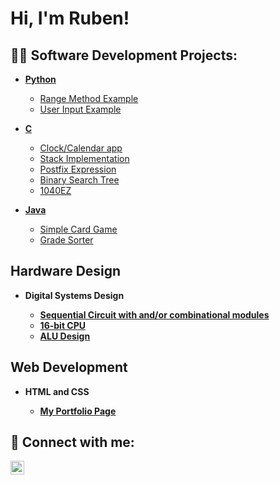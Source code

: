 <h1>Hi, I'm Ruben! </h1>

<h2>👨‍💻 Software Development Projects:</h2>

- <b>[Python](https://github.com/Ruben-F-Ramirez/Python-Projects)</b>
  - [Range Method Example](https://github.com/Ruben-F-Ramirez/range-method)
  - [User Input Example](https://github.com/Ruben-F-Ramirez/User-Input-Example)
 
- <b>[C](https://github.com/Ruben-F-Ramirez/C-Projects)</b>
  - [Clock/Calendar app](https://github.com/Ruben-F-Ramirez/alarm-clock)
  - [Stack Implementation](https://github.com/Ruben-F-Ramirez/C-Stack)
  - [Postfix Expression](https://github.com/Ruben-F-Ramirez/Postfix-Expressions)
  - [Binary Search Tree](https://github.com/Ruben-F-Ramirez/Binary-Search-Tree)
  - [1040EZ](https://github.com/Ruben-F-Ramirez/1040EZ-C)

- <b>[Java](https://github.com/Ruben-F-Ramirez/Java-Projects)</b>
  - [Simple Card Game](https://github.com/Ruben-F-Ramirez/Java-card-game)
  - [Grade Sorter](https://github.com/Ruben-F-Ramirez/Java-Grade-Sorter)


<h2> Hardware Design </h2>

- <b> Digital Systems Design <b>
  - [Sequential Circuit with and/or combinational modules](https://github.com/Ruben-F-Ramirez/Seq_and_or)
  - [16-bit CPU](https://github.com/Ruben-F-Ramirez/CPU-Design)
  - [ALU Design](https://github.com/Ruben-F-Ramirez/ALU-Design)
<h2> Web Development </h2>

- <b> HTML and CSS <b>
  - [My Portfolio Page](https://github.com/Ruben-F-Ramirez/My-Portfolio)

<h2> 🤳 Connect with me:</h2>

<!--[<img align="left" alt="JoshMadakor | YouTube" width="22px" src="https://cdn.jsdelivr.net/npm/simple-icons@v3/icons/youtube.svg" />][youtube]
[<img align="left" alt="JoshMadakor | Twitter" width="22px" src="https://cdn.jsdelivr.net/npm/simple-icons@v3/icons/twitter.svg" />][twitter]
[<img align="left" alt="JoshMadakor | Instagram" width="22px" src="https://cdn.jsdelivr.net/npm/simple-icons@v3/icons/instagram.svg" />][instagram]

-->
[<img align="left" alt="JoshMadakor | LinkedIn" width="22px" src="https://cdn.jsdelivr.net/npm/simple-icons@v3/icons/linkedin.svg" />][linkedin]

<!--[twitter]: https://twitter.com/joshmadakor
[youtube]: https://www.youtube.com/c/joshmadakor
[instagram]: https://www.instagram.com/joshmadakor/ -->
[linkedin]: https://linkedin.com/in/ruben-french-ramirez

